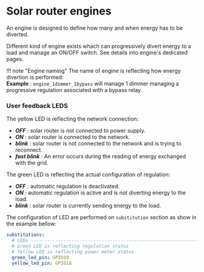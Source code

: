 # Solar router engines

An engine is designed to define how many and when energy has to be diverted.

Different kind of engine exists whach can progressively divert energy to a load and manage an ON/OFF switch. See details into engine's dedicated pages.

!!! note "Engine naming"
    The name of engine is reflecting how energy divertion is performed:  
    **Example** : `engine_1dimmer_1bypass` will manage 1 dimmer managing a progressive regulation associated with a bypass relay. 


### User feedback LEDS

The yellow LED is reflecting the network connection:

- ***OFF*** : solar router is not connected to power supply.
- ***ON*** : solar router is connected to the network.
- ***blink*** : solar router is not connected to the network and is trying to reconnect.
- ***fast blink*** : An error occurs during the reading of energy exchanged with the grid.

The green LED is reflecting the actual configuration of regulation:

- ***OFF*** : automatic regulation is deactivated.
- ***ON*** : automatic regulation is active and is not diverting energy to the load.
- ***blink*** : solar router is currently sending energy to the load.

The configuration of LED are performed on `substitution` section as show in the example bellow:

```yaml linenums="1"
substitutions:
  # LEDs -------------------------------------------------------------------------
  # Green LED is reflecting regulation status
  # Yellow LED is reflecting power meter status
  green_led_pin: GPIO19
  yellow_led_pin: GPIO18
```